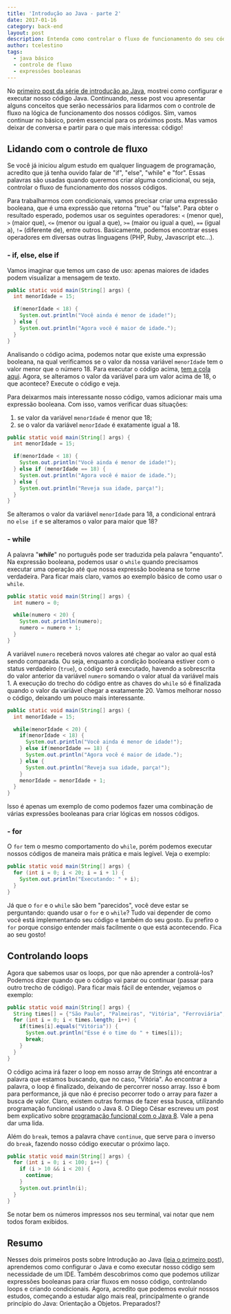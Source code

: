 ```yaml
---
title: 'Introdução ao Java - parte 2'
date: 2017-01-16
category: back-end
layout: post
description: Entenda como controlar o fluxo de funcionamento do seu código usando expressão booleana. Entenda o funcionamento do "if", "else", "for", "while" e de alguns operadores.
author: tcelestino
tags:
  - java básico
  - controle de fluxo
  - expressões booleanas
---
```


No [primeiro post da série de introdução ao Java](http://engenharia.elo7.com.br/introducao-ao-java/), mostrei como configurar e executar nosso código Java. Continuando, nesse post vou apresentar alguns conceitos que serão necessários para lidarmos com o controle de fluxo na lógica de funcionamento dos nossos códigos. Sim, vamos continuar no básico, porém essencial para os próximos posts. Mas vamos deixar de conversa e partir para o que mais interessa: código!

## Lidando com o controle de fluxo

Se você já iniciou algum estudo em qualquer linguagem de programação, acredito que já tenha ouvido falar de "if", "else", "while" e "for". Essas palavras são usadas quando queremos criar alguma condicional, ou seja, controlar o fluxo de funcionamento dos nossos códigos.

Para trabalharmos com condicionais, vamos precisar criar uma expressão booleana, que é uma expressão que retorna "true" ou "false". Para obter o resultado esperado, podemos usar os seguintes operadores: `<` (menor que), `>` (maior que), `<=` (menor ou igual a que), `>=` (maior ou igual a que), `==` (igual a), `!=` (diferente de), entre outros. Basicamente, podemos encontrar esses operadores em diversas outras linguagens (PHP, Ruby, Javascript etc...).

### - if, else, else if

Vamos imaginar que temos um caso de uso: apenas maiores de idades podem visualizar a mensagem de texto.

```Java
public static void main(String[] args) {
  int menorIdade = 15;

  if(menorIdade < 18) {
    System.out.println("Você ainda é menor de idade!");
  } else {
    System.out.println("Agora você é maior de idade.");
  }
}
```

Analisando o código acima, podemos notar que existe uma expressão booleana, na qual verificamos se o valor da nossa variável `menorIdade` tem o valor menor que o número 18. Para executar o código acima, [tem a cola aqui](http://engenharia.elo7.com.br/introducao-ao-java/). Agora, se alteramos o valor da variável para um valor acima de 18, o que acontece? Execute o código e veja.

Para deixarmos mais interessante nosso código, vamos adicionar mais uma expressão booleana. Com isso, vamos verificar duas situações:

1. se valor da variável `menorIdade` é menor que 18;
2. se o valor da variável `menorIdade` é exatamente igual a 18.

```Java
public static void main(String[] args) {
  int menorIdade = 15;

  if(menorIdade < 18) {
    System.out.println("Você ainda é menor de idade!");
  } else if (menorIdade == 18) {
    System.out.println("Agora você é maior de idade.");
  } else {
    System.out.println("Reveja sua idade, parça!");
  }
}
```

Se alteramos o valor da variável `menorIdade` para 18, a condicional entrará no `else if` e se alteramos o valor para maior que 18?

### - while

A palavra "***while***" no português pode ser traduzida pela palavra "enquanto". Na expressão booleana, podemos usar o `while` quando precisamos executar uma operação até que nossa expressão booleana se torne verdadeira. Para ficar mais claro, vamos ao exemplo básico de como usar o `while`.

```Java
public static void main(String[] args) {
  int numero = 0;

  while(numero < 20) {
    System.out.println(numero);
    numero = numero + 1;
  }
}
```

A variável `numero` receberá novos valores até chegar ao valor ao qual está sendo comparada. Ou seja, enquanto a condição booleana estiver com o status verdadeiro (`true`), o código será executado, havendo a sobrescrita do valor anterior da variável `numero` somando o valor atual da variável mais 1. A execução do trecho do código entre as chaves do `while` só é finalizada quando o valor da variável chegar a exatamente 20. Vamos melhorar nosso o código, deixando um pouco mais interessante.

```Java
public static void main(String[] args) {
  int menorIdade = 15;

  while(menorIdade < 20) {
    if(menorIdade < 18) {
      System.out.println("Você ainda é menor de idade!");
    } else if(menorIdade == 18) {
      System.out.println("Agora você é maior de idade.");
    } else {
      System.out.println("Reveja sua idade, parça!");
    }
    menorIdade = menorIdade + 1;
  }
}
```

Isso é apenas um exemplo de como podemos fazer uma combinação de várias expressões booleanas para criar lógicas em nossos códigos.

### - for

O `for` tem o mesmo comportamento do `while`, porém podemos executar nossos códigos de maneira mais prática e mais legível. Veja o exemplo:

```Java
public static void main(String[] args) {
  for (int i = 0; i < 20; i = i + 1) {
    System.out.println("Executando: " + i);
  }
}
```
Já que o `for` e o `while` são bem "parecidos", você deve estar se perguntando: quando usar o `for` e o `while`? Tudo vai depender de como você está implementando seu código e também do seu gosto. Eu prefiro o `for` porque consigo entender mais facilmente o que está acontecendo. Fica ao seu gosto!

## Controlando loops

Agora que sabemos usar os loops, por que não aprender a controlá-los? Podemos dizer quando que o código vai parar ou continuar (passar para outro trecho de código). Para ficar mais fácil de entender, vejamos o exemplo:

```Java
public static void main(String[] args) {
  String times[] = {"São Paulo", "Palmeiras", "Vitória", "Ferroviária", "Santos", "XV de Piracicaba"};
  for (int i = 0; i < times.length; i++) {
    if(times[i].equals("Vitória")) {
      System.out.println("Esse é o time do " + times[i]);
      break;
    }
  }
}
```

O código acima irá fazer o loop em nosso array de Strings até encontrar a palavra que estamos buscando, que no caso, "Vitória". Ao encontrar a palavra, o loop é finalizado, deixando de percorrer nosso array. Isso é bom para performance, já que não é preciso pecorrer todo o array para fazer a busca de valor. Claro, existem outras formas de fazer essa busca, utilizando programação funcional usando o Java 8. O Diego César escreveu um post bem explicativo sobre [programação funcional com o Java 8](http://engenharia.elo7.com.br/introducao-a-programacao-funcional-com-java8/). Vale a pena dar uma lida.

Além do `break`, temos a palavra chave `continue`, que serve para o inverso do `break`, fazendo nosso código executar o próximo laço.

```Java
public static void main(String[] args) {
  for (int i = 0; i < 100; i++) {
    if (i > 10 && i < 20) {
      continue;
    }
    System.out.println(i);
  }
}
```

Se notar bem os números impressos nos seu terminal, vai notar que nem todos foram exibidos.

## Resumo

Nesses dois primeiros posts sobre Introdução ao Java ([leia o primeiro post](http://engenharia.elo7.com.br/introducao-ao-java/)), aprendemos como configurar o Java e como executar nosso código sem necessidade de um IDE. Também descobrimos como que podemos utilizar expressões booleanas para criar fluxos em nosso código, controlando loops e criando condicionais. Agora, acredito que podemos evoluir nossos estudos, começando a estudar algo mais real, principalmente o grande princípio do Java: Orientação a Objetos. Preparados!?
